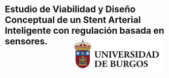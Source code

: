 # Estudio de Viabilidad y Diseño Conceptual de un Stent Arterial Inteligente con regulación basada en sensores. <img src='imag/universidad_burgos.jpg' align="right" height="120" />
